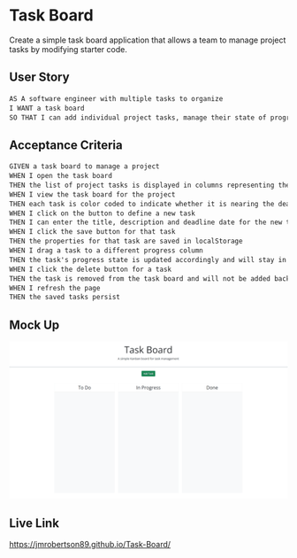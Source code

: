 # Task Board
Create a simple task board application that allows a team to manage project tasks by modifying starter code. 

## User Story

```md
AS A software engineer with multiple tasks to organize
I WANT a task board 
SO THAT I can add individual project tasks, manage their state of progress and track overall project progress accordingly
```

## Acceptance Criteria

```md
GIVEN a task board to manage a project
WHEN I open the task board
THEN the list of project tasks is displayed in columns representing the task progress state (Not Yet Started, In Progress, Completed)
WHEN I view the task board for the project
THEN each task is color coded to indicate whether it is nearing the deadline (yellow) or is overdue (red)
WHEN I click on the button to define a new task
THEN I can enter the title, description and deadline date for the new task into a modal dialog
WHEN I click the save button for that task
THEN the properties for that task are saved in localStorage
WHEN I drag a task to a different progress column
THEN the task's progress state is updated accordingly and will stay in the new column after refreshing
WHEN I click the delete button for a task
THEN the task is removed from the task board and will not be added back after refreshing
WHEN I refresh the page
THEN the saved tasks persist
```

## Mock Up

![A user adds three tasks to the task board and changes the state of two of them to in progress and then completion. The user then deletes the two cards in the done column.](./assets/images/05-third-party-apis-homework-demo.gif)

## Live Link

https://jmrobertson89.github.io/Task-Board/
